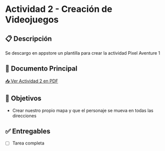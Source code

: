 # Actividad 2 - Creación de Videojuegos

## 📋 Descripción
Se descargo en appstore un plantilla para crear la actividad Pixel Aventure 1

## 📄 Documento Principal
[📥 Ver Actividad 2 en PDF](/actividades/actividad-2/Actividad2.pdf)

## 🎯 Objetivos
- Crear nuestro propio mapa y que el personaje se mueva en todas las direcciones


## ✅ Entregables
- [ ] Tarea completa
